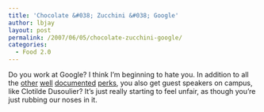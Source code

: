 ```yaml
---
title: 'Chocolate &#038; Zucchini &#038; Google'
author: lbjay
layout: post
permalink: /2007/06/05/chocolate-zucchini-google/
categories:
  - Food 2.0
---
```

<abbr class="unapi-id" title=""><!-- &nbsp; --></abbr> 

Do you work at Google? I think I&#8217;m beginning to hate you. In addition to all the [other][1] [well][2] [documented][3] [perks][4], you also get guest speakers on campus, like Clotilde Dusoulier? It&#8217;s just really starting to feel unfair, as though you&#8217;re just rubbing our noses in it.

 [1]: http://glinden.blogspot.com/2004/10/googles-perks.html
 [2]: http://www.sfgate.com/cgi-bin/article.cgi?file=/c/a/2005/12/18/GOOGLE.TMP
 [3]: http://www.kineda.com/working-for-google-is-like-not-working-at-all/
 [4]: http://www.google.com/support/jobs/bin/static.py?page=benefits.html